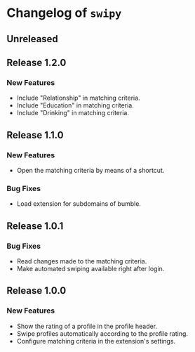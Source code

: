 # Changelog of `swipy`

## Unreleased

## Release 1.2.0

### New Features
* Include "Relationship" in matching criteria.
* Include "Education" in matching criteria.
* Include "Drinking" in matching criteria.

## Release 1.1.0

### New Features
* Open the matching criteria by means of a shortcut.

### Bug Fixes
* Load extension for subdomains of bumble.

## Release 1.0.1 

### Bug Fixes
* Read changes made to the matching criteria.
* Make automated swiping available right after login.

## Release 1.0.0

### New Features
* Show the rating of a profile in the profile header.
* Swipe profiles automatically according to the profile rating.
* Configure matching criteria in the extension's settings.